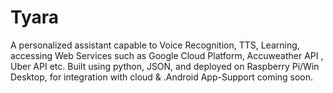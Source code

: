 # Tyara
A personalized assistant capable to Voice Recognition, TTS, Learning, accessing Web Services such as Google Cloud Platform, Accuweather API ,
Uber API etc. Built using python, JSON, and deployed on Raspberry Pi/Win Desktop, for integration with cloud &amp; 
.Android App-Support coming soon.
